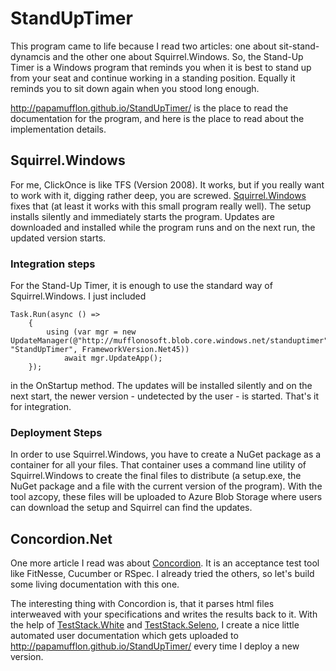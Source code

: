 StandUpTimer
============
This program came to life because I read two articles: one about sit-stand-dynamcis and the other one about Squirrel.Windows. So, the Stand-Up Timer is a Windows program that reminds you when it is best to stand up from your seat and continue working in a standing position. Equally it reminds you to sit down again when you stood long enough.

http://papamufflon.github.io/StandUpTimer/ is the place to read the documentation for the program, and here is the place to read about the implementation details.

## Squirrel.Windows
For me, ClickOnce is like TFS (Version 2008). It works, but if you really want to work with it, digging rather deep, you are screwed. [Squirrel.Windows](https://github.com/Squirrel/Squirrel.Windows) fixes that (at least it works with this small program really well). The setup installs silently and immediately starts the program. Updates are downloaded and installed while the program runs and on the next run, the updated version starts.

### Integration steps
For the Stand-Up Timer, it is enough to use the standard way of Squirrel.Windows. I just included

	Task.Run(async () =>
		{
			using (var mgr = new UpdateManager(@"http://mufflonosoft.blob.core.windows.net/standuptimer", "StandUpTimer", FrameworkVersion.Net45))
				await mgr.UpdateApp();
		});

in the OnStartup method. The updates will be installed silently and on the next start, the newer version - undetected by the user - is started. That's it for integration.

### Deployment Steps
In order to use Squirrel.Windows, you have to create a NuGet package as a container for all your files. That container uses a command line utility of Squirrel.Windows to create the final files to distribute (a setup.exe, the NuGet package and a file with the current version of the program). With the tool azcopy, these files will be uploaded to Azure Blob Storage where users can download the setup and Squirrel can find the updates.

## Concordion.Net
One more article I read was about [Concordion](http://concordion.org/dotnet/index.html). It is an acceptance test tool like FitNesse, Cucumber or RSpec. I already tried the others, so let's build some living documentation with this one.

The interesting thing with Concordion is, that it parses html files interweaved with your specifications and writes the results back to it. With the help of [TestStack.White](https://github.com/TestStack/White) and [TestStack.Seleno](https://github.com/TestStack/TestStack.Seleno), I create a nice little automated user documentation which gets uploaded to http://papamufflon.github.io/StandUpTimer/ every time I deploy a new version.
